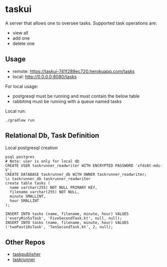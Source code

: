 # taskui
A server that allows one to oversee tasks.
Supported task operations are:
- view all
- add one
- delete one

## Usage
- remote: https://taskui-741f289ec720.herokuapp.com/tasks
- local: http://0.0.0.0:8080/tasks

For local usage:
- postgresql must be running and must contain the below table
- rabbitmq must be running with a queue named tasks

Local run:
```
./gradlew run
```


## Relational Db, Task Definition
Local postgresql creation
```
psql postgres
# Note: user is only for local db
CREATE USER taskrunner_readwriter WITH ENCRYPTED PASSWORD 'xfdz8t-mds-V';
CREATE DATABASE taskrunner_db WITH OWNER taskrunner_readwriter;
\c taskrunner_db taskrunner_readwriter
create table tasks (
  name varchar(255) NOT NULL PRIMARY KEY,
  filename varchar(255) NOT NULL,
  minute SMALLINT,
  hour SMALLINT
);

INSERT INTO tasks (name, filename, minute, hour) VALUES ('everyMin5sTask', 'FiveSecondTask.kt', null, null);
INSERT INTO tasks (name, filename, minute, hour) VALUES ('twoPast10sTask', 'TenSecondTask.kt', 2, null);
```

## Other Repos
- [taskpublisher](https://github.com/spacether/taskrunner_taskpublisher)
- [taskrunner](https://github.com/spacether/taskrunner_taskrunner)